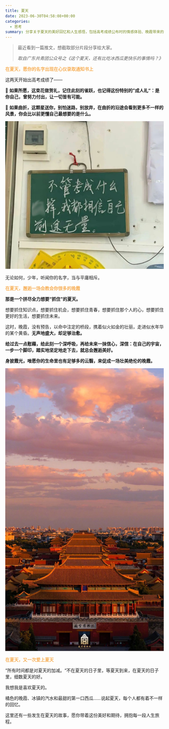 ```yaml
---
title: 夏天
date: 2023-06-30T04:58:08+00:00
categories:
  - 思考
summary: 分享关于夏天的美好回忆和人生感悟，包括高考成绩公布时的情感体验、晚霞带来的治愈力量以及对生命美好的期许。
---
```

<blockquote class="wp-block-quote">
  <p>
    最近看到一篇推文，想截取部分片段分享给大家。
  </p>
  
  <cite>取自广东共青团公众号之《这个夏天，还有比吃冰西瓜更快乐的事情吗？》</cite>
</blockquote>



<p class="has-text-align-center has-text-color" style="color:#f7af57">
  <strong>在夏天，愿你的名字出现在心仪录取通知书上</strong>
</p>

这两天开始出高考成绩了——

💐 **如果所愿，这束花做贺礼，记住此刻的雀跃，也记得这份特别的”成人礼“：是你自己，曾努力付出，让一切皆有可能。**

🌟 **如果曲折，这颗星送你，别怕迷路，别放弃，在曲折的沿途会看到更多不一样的风景，你会比以前更懂自己最想要的是什么。**

![](image-2.png)

无论如何，少年，听闻你的名字，当与平庸相斥。



<p class="has-text-align-center has-text-color" style="color:#f7af57">
  <strong>在夏天，邂逅一场会教会你很多的晚霞</strong>
</p>

**那是一个拼尽全力想要“抓住”的夏天。**

想要抓住知识点，想要抓住机会，想要抓住青春，想要抓住那个人的心，想要抓住更好的生活，想要抓住未来。

这时，晚霞，没有预告，以命中注定的桥段，携着似火如金的壮丽，走进似水年华的某个黄昏。**无声地盛大，却足够治愈。**

**给过去一点慰藉，给此刻一个深呼吸，再给未来一抹信心，深信：在自己的宇宙，一步一个脚印，踏实地坚定地走下去，就总会邂逅美好。**

**身披霞光，唯愿你的生命里也有足够多的云翳，来促成一场壮美绝伦的晚霞。**

![](1-2.jpg)

<p class="has-text-align-center has-text-color" style="color:#f7af57">
  <strong>在夏天，又一次爱上夏天</strong>
</p>

“所有时间都是对夏天的加减。“不在夏天的日子里，等夏天到来，在夏天的日子里，细数夏天的好。

我想我是喜欢夏天的。

橘色的晚霞、冰镇的汽水和最甜的第一口西瓜&#8230;&#8230;说起夏天，每个人都有着不一样的回忆。

这里还有一些发生在夏天的故事，愿你带着这份美好和期待，拥抱每一段人生旅程。